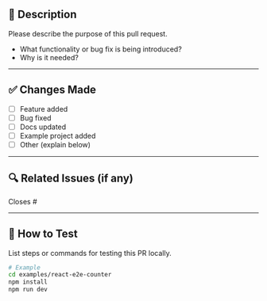 ## 📌 Description

Please describe the purpose of this pull request.

- What functionality or bug fix is being introduced?
- Why is it needed?

---

## ✅ Changes Made

- [ ] Feature added
- [ ] Bug fixed
- [ ] Docs updated
- [ ] Example project added
- [ ] Other (explain below)

---

## 🔍 Related Issues (if any)

Closes #<issue-number>

---

## 🧪 How to Test

List steps or commands for testing this PR locally.

```bash
# Example
cd examples/react-e2e-counter
npm install
npm run dev
